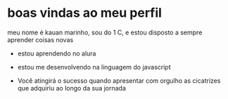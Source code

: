 # boas vindas ao meu perfil 

meu nome é kauan marinho, sou do 1 C, e estou disposto a sempre aprender coisas novas

- estou aprendendo no alura
- estou me desenvolvendo na linguagem do javascript

- Você atingirá o sucesso quando apresentar com orgulho as cicatrizes que adquiriu ao longo da sua jornada
